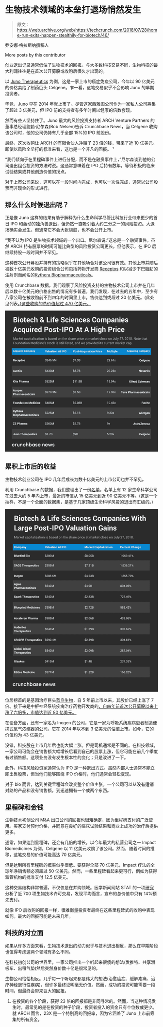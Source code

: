# 生物技术领域的本垒打退场悄然发生

> 原文：<https://web.archive.org/web/https://techcrunch.com/2018/07/28/home-run-exits-happen-stealthily-for-biotech/46/>

乔安娜·格拉斯纳撰稿人

More posts by this contributor

创业退出记录通常低估了生物技术的回报。与大多数科技交易不同，生物科技的最大利润往往是在首次公开募股或收购后很久才出现的。

以 [Juno Therapeutics](https://web.archive.org/web/20200928155931/https://www.crunchbase.com/organization/juno-therapeutics) 为例，这是一家上市的癌症免疫公司，今年以 90 亿美元的价格卖给了制药巨头 Celgene。乍一看，这笔交易似乎不会影响 Juno 的早期投资者。

毕竟，Juno 早在 2014 年就上市了。尽管这家西雅图公司作为一家私人公司筹集了超过 3 亿美元，但 IPO 前的支持者有多年时间以健康的倍数套现。

然而有些人坚持住了。Juno 最大的风险投资支持者 ARCH Venture Partners 的董事总经理鲍勃·尼尔森(Bob Nelsen)告诉 Crunchbase News，当 Celgene 收购该公司时，他的公司仍持有几乎全部 15%的 IPO 前股份。

最终，这次收购让 ARCH 的有限合伙人净赚了 23 倍的钱，带来了近 10 亿美元。即使以风险全垒打的标准来看，这也是一个非凡的回报。 ¹

“我们倾向于在里程碑事件上进行分配，而不是在融资事件上，”尼尔森谈到他的公司退出组合投资的方法时说。这通常意味着在 IPO 后持有数年，等待积极的临床试验结果或其他创造价值的拐点。

对于上市公司来说，这可以在一段时间内完成，也可以一次性完成，通常以公司股票而非现金的形式进行。

## 那么什么时候退出呢？

正是像 Juno 这样的结果有助于解释为什么生命科学尽管比科技行业带来更少的首日 IPO 和轰动的独角兽退出，但仍然一直吸引着大约三分之一的风险投资。大退场确实会发生。但通常它不会大张旗鼓，也不会公开上市。

“我不认为 IPO 是生物技术领域的一个出口。尼尔森说:“这总是一个融资事件。虽然 ARCH 持有股票的时间可能比典型的风险投资公司更长，但他表示，在 IPO 后继续持股一段时间并不罕见。

这种首次公开募股并持有的策略似乎在其他场合对该公司很有效。其他上市并随后被数十亿美元收购的投资组合公司包括药物开发商 [Receptos](https://web.archive.org/web/20200928155931/https://www.crunchbase.com/organization/receptos#section-overview) 和以减少下巴脂肪的注射剂而闻名的[Kythera Biopharmaceuticals](https://web.archive.org/web/20200928155931/https://www.crunchbase.com/organization/kythera-biopharmaceuticals#section-overview)。

使用 Crunchbase 数据，我们观察了风险投资支持的生物技术公司上市并在几年后以数十亿美元的价格出售的情况有多普遍。我们发现，在过去的五年中，至少有八家公司在被收购前不到四年的时间里上市，售价达到或超过 20 亿美元。(此处见列表[。)这些收购的总价值超过 470 亿美元。](https://web.archive.org/web/20200928155931/https://www.crunchbase.com/lists/post-ipo-big-bio-m-a/e6bec7df-1c84-4669-89e7-383ef928123d/acquisitions)

![](img/5e912fdc4674b868a81cb34ff88b45ce.png)

## 累积上市后的收益

生物技术创业公司在 IPO 几年后成长为数十亿美元的上市公司也并不罕见。

利用 Crunchbase 的数据，我们整理出了一份[名单](https://web.archive.org/web/20200928155931/https://www.crunchbase.com/lists/bio-post-ipo-big-gainers/3ee2304d-0098-4a33-b660-b36d12d9c71d/identifiers)，名单上有 12 家生命科学公司在过去大约 5 年内上市，最近的市值从 15 亿美元到近 90 亿美元不等。(这是一个抽样，不是一个全面的数据集，是基于几家顶级生命科学风投的退出而汇编的。)

![](img/f4dc6f50586a2d8f6c67c0d7b255a12a.png)

位居榜首的是基因治疗巨头[蓝鸟生物](https://web.archive.org/web/20200928155931/https://www.crunchbase.com/organization/bluebird-bio)，自 5 年前上市以来，其股价已经上涨了 7 倍。接下来是中枢神经系统疾病治疗药物开发商的[，自四年前首次公开募股以来上涨了六倍多，市值达到近 80 亿美元。](https://web.archive.org/web/20200928155931/https://www.crunchbase.com/organization/sage-therapeutics)

在设备方面，还有一家名为 Inogen 的公司，它是一家为呼吸系统疾病患者制造便携式氧气浓缩器的公司。它在 2014 年以不到 3 亿美元的估值上市。如今，它的价值约为 43 亿美元。

没错，科技股在上市几年后也能大幅上涨。但是司机通常是不同的。在科技领域，一家公司可能会在销售额大幅增长后看到自己的股票上涨，但它可能在前几个季度有过销售额。这项业务没有发生根本性的变化；只是改进了一下。

此外，科技风险投资家通常认为 IPO 是一种退出方式。虽然内部人士通常不能立即出售股票，但当他们能够围绕 IPO 价格时，他们通常会轻松变现。

对于 bio 而言，达到关键里程碑会改变整个价值主张。一个公司可以从没有适销对路的产品和没有销售额，到迅速拥有一个或两个东西。

## 里程碑和金钱

生物技术初创公司 M&A 出口公司的回报也很难确定，因为里程碑支付的广泛使用。买家支付预付价格，并同意在良好的临床试验结果和商业上成功的治疗后提供更多。

通常，如果达到里程碑，还会有几倍的增长。以今年最大的私营公司之一 Impact Biomedicines 为例。Celgene 以 11 亿美元收购了该公司。然而，随着时间的推移，这笔交易的价值可能高达 70 亿美元。

但是达到所有里程碑的概率似乎很低。要获得全部 70 亿美元，Impact 疗法的全球年净销售额必须超过 50 亿美元。然而，一些里程碑看起来更可行，例如为获得监管机构的批准支付 12.5 亿美元。

这种交易结构非常普遍，不仅仅是在并购领域。医学新闻网站 STAT 的一项[研究](https://web.archive.org/web/20200928155931/https://www.statnews.com/2016/11/28/biotech-biobuck-deals/)分析了近 700 项生物技术许可交易，发现平均而言，宣布的总价值中只有 14%预先支付。

就像 IPO 后收购的回报一样，很难衡量投资者最终在这些里程碑式的收购中表现如何。最大的回报可能是未来几年。

## 科技的对立面

如果从许多方面来看，生物技术退出的动力似乎与技术退出相反，那么在早期阶段也值得考虑这两个领域有多么不同。

在科技初创公司的世界里，一家公司推出一个听起来很傻的想法(发推特、共享滑板车、出租气垫)然后突然身价数十亿是很常见的。

生物公司恰恰相反。几乎每一个听起来都是伟大的想法(治愈癌症、缓解疼痛、治疗神经退行性疾病)，但许多最终证明毫无价值。然而，成功的投资可能需要一段时间，但最终会带来巨大的回报。

1.  在投资的各个阶段，获得 23 倍的回报都是非同寻常的。然而，当这种情况发生时，最常见的是在投资的种子阶段，投资者投入的资金只有个位数或更少。就 ARCH 而言，23X 是一个特别高的回报率，因为它涵盖了 Juno 上市前筹集的所有资金。